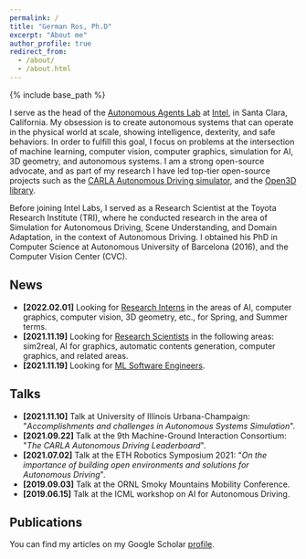 ```yaml
---
permalink: /
title: "German Ros, Ph.D"
excerpt: "About me"
author_profile: true
redirect_from:
  - /about/
  - /about.html
---
```

{% include base_path %}

I serve as the head of the [Autonomous Agents Lab](/lab/) at [Intel](https://www.intel.com/), in Santa Clara, California. My obsession is to create autonomous systems that can operate in the physical world at scale, showing intelligence, dexterity, and safe behaviors. In order to fulfill this goal, I focus on problems at the intersection of  machine learning, computer vision, computer graphics, simulation for AI, 3D geometry, and autonomous systems. I am a strong open-source advocate, and as part of my research I have led top-tier
open-source projects such as the [CARLA Autonomous Driving simulator](https://github.com/carla-simulator/carla), and the [Open3D library](https://github.com/isl-org/Open3D).

Before joining Intel Labs, I served as a Research Scientist at the Toyota Research Institute (TRI), where he conducted research in the area of Simulation for Autonomous Driving, Scene Understanding, and Domain Adaptation, in the context of Autonomous Driving. I obtained his PhD in Computer Science at Autonomous University of Barcelona (2016), and the Computer Vision Center (CVC).

News
------
* **[2022.02.01]** Looking for [Research Interns](https://intel.wd1.myworkdayjobs.com/External/job/US-California-Santa-Clara/AI-Research-intern_JR0204909-1) in the areas of AI, computer graphics, computer vision, 3D geometry, etc., for Spring, and Summer terms.
* **[2021.11.19]** Looking for [Research Scientists](https://jobs.intel.com/ShowJob/Id/3077630/Research-Scientist-AI-Autonomous-Systems) in the following areas: sim2real, AI for graphics, automatic contents generation, computer graphics, and related areas.
* **[2021.11.19]** Looking for [ML Software Engineers](https://jobs.intel.com/ShowJob/Id/3077635/AI-Autonomous-systems-Engineer).

Talks
------
* **[2021.11.10]** Talk at University of Illinois Urbana-Champaign: "*Accomplishments and challenges in Autonomous Systems Simulation*".
* **[2021.09.22]** Talk at the 9th Machine-Ground Interaction Consortium: "*The CARLA Autonomous Driving Leaderboard*".
* **[2021.07.02]** Talk at the ETH Robotics Symposium 2021: "*On the importance of building open environments and solutions for Autonomous Driving*".
* **[2019.09.03]** Talk at the ORNL Smoky Mountains Mobility Conference.
* **[2019.06.15]** Talk at the ICML workshop on AI for Autonomous Driving.

Publications
------

You can find my articles on my Google Scholar [profile](https://scholar.google.com/citations?user=uDFb6OcAAAAJ).
